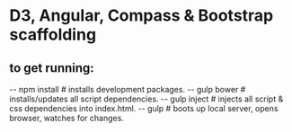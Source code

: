 # D3, Angular, Compass & Bootstrap scaffolding
## to get running:

-- npm install	# installs development packages.
-- gulp bower	# installs/updates all script dependencies.
-- gulp inject	# injects all script & css dependencies into index.html.
-- gulp			# boots up local server, opens browser, watches for changes.
